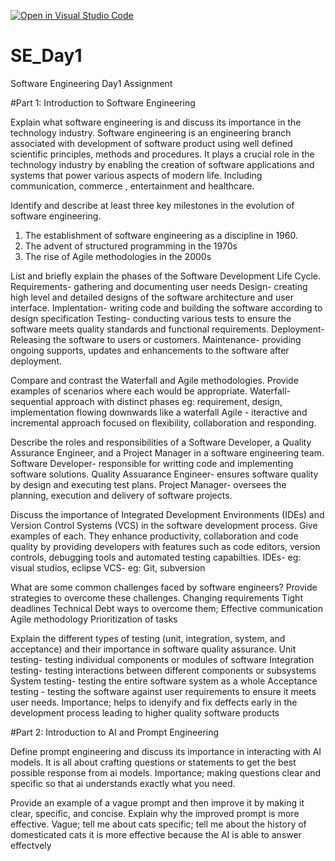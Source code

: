 [![Open in Visual Studio Code](https://classroom.github.com/assets/open-in-vscode-2e0aaae1b6195c2367325f4f02e2d04e9abb55f0b24a779b69b11b9e10269abc.svg)](https://classroom.github.com/online_ide?assignment_repo_id=18400818&assignment_repo_type=AssignmentRepo)
# SE_Day1
Software Engineering Day1 Assignment

#Part 1: Introduction to Software Engineering

Explain what software engineering is and discuss its importance in the technology industry.
Software engineering is an engineering branch associated with development of software product using well defined scientific principles, methods and procedures.
It plays a crucial role in the technology industry by enabling the creation of software applications and systems that power various aspects of modern life. 
Including communication, commerce , entertainment and healthcare. 

Identify and describe at least three key milestones in the evolution of software engineering.
1. The establishment of software engineering as a discipline in 1960.
2. The advent of structured programming in the 1970s
3. The rise of Agile methodologies in the 2000s

List and briefly explain the phases of the Software Development Life Cycle.
Requirements- gathering and documenting user needs
Design- creating high level and detailed designs of the software architecture and user interface.
Implentation- writing code and building the software according to design specification
Testing- conducting various tests to ensure the software meets quality standards and functional requirements.
Deployment- Releasing the software to users or customers.
Maintenance- providing ongoing supports, updates and enhancements to the software after deployment.

Compare and contrast the Waterfall and Agile methodologies. Provide examples of scenarios where each would be appropriate.
Waterfall- sequential approach with distinct phases eg: requirement, design, implementation flowing downwards like a waterfall
Agile - iteractive and incremental approach focused on flexibility, collaboration and responding.

Describe the roles and responsibilities of a Software Developer, a Quality Assurance Engineer, and a Project Manager in a software engineering team.
Software Developer- responsible for writting code and implementing software solutions.
Quality Assuarance Engineer- ensures software quality by design and executing test plans.
Project Manager- oversees the planning, execution and delivery of software projects.

Discuss the importance of Integrated Development Environments (IDEs) and Version Control Systems (VCS) in the software development process. Give examples of each.
They enhance productivity, collaboration and code quality by providing developers with features such as code editors, version controls, debugging tools and automated testing capabilties.
IDEs- eg: visual studios, eclipse
VCS- eg: Git, subversion 

What are some common challenges faced by software engineers? Provide strategies to overcome these challenges.
Changing requirements
Tight deadlines
Technical Debt
ways to overcome them; 
Effective communication
Agile methodology
Prioritization of tasks

Explain the different types of testing (unit, integration, system, and acceptance) and their importance in software quality assurance.
Unit testing- testing individual components or modules of software
Integration testing- testing interactions between different components or subsystems
System testing- testing the entire software system as a whole
Acceptance testing - testing the software against user requirements to ensure it meets user needs.
Importance; helps to idenyify and fix deffects early in the development process leading to higher quality software products

#Part 2: Introduction to AI and Prompt Engineering


Define prompt engineering and discuss its importance in interacting with AI models.
It is all about crafting questions or statements to get the best possible response from ai models.
Importance; making questions clear and specific so that ai understands exactly what you need.

Provide an example of a vague prompt and then improve it by making it clear, specific, and concise. Explain why the improved prompt is more effective.
Vague; tell me about cats
specific; tell me about the history of domesticated cats
it is more effective because the AI is able to answer effectvely
